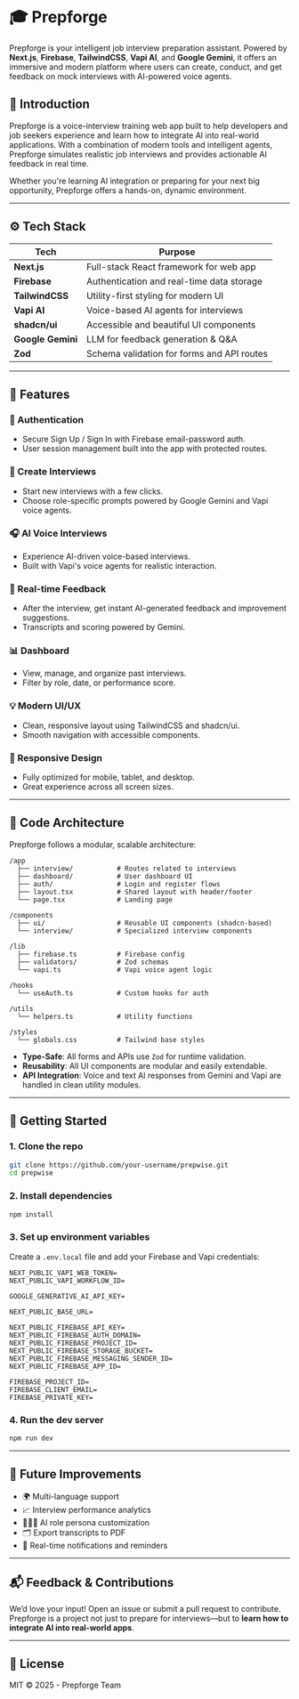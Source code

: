 # 🎓 Prepforge

Prepforge is your intelligent job interview preparation assistant. Powered by **Next.js**, **Firebase**, **TailwindCSS**, **Vapi AI**, and **Google Gemini**, it offers an immersive and modern platform where users can create, conduct, and get feedback on mock interviews with AI-powered voice agents.

## 🤖 Introduction

Prepforge is a voice-interview training web app built to help developers and job seekers experience and learn how to integrate AI into real-world applications. With a combination of modern tools and intelligent agents, Prepforge simulates realistic job interviews and provides actionable AI feedback in real time.

Whether you're learning AI integration or preparing for your next big opportunity, Prepforge offers a hands-on, dynamic environment.

---

## ⚙️ Tech Stack

| Tech         | Purpose                                      |
|--------------|----------------------------------------------|
| **Next.js**  | Full-stack React framework for web app       |
| **Firebase** | Authentication and real-time data storage    |
| **TailwindCSS** | Utility-first styling for modern UI       |
| **Vapi AI**  | Voice-based AI agents for interviews         |
| **shadcn/ui**| Accessible and beautiful UI components       |
| **Google Gemini** | LLM for feedback generation & Q&A       |
| **Zod**      | Schema validation for forms and API routes   |

---

## 🔋 Features

### 🔐 Authentication
- Secure Sign Up / Sign In with Firebase email-password auth.
- User session management built into the app with protected routes.

### 🧠 Create Interviews
- Start new interviews with a few clicks.
- Choose role-specific prompts powered by Google Gemini and Vapi voice agents.

### 🎧 AI Voice Interviews
- Experience AI-driven voice-based interviews.
- Built with Vapi's voice agents for realistic interaction.

### 📝 Real-time Feedback
- After the interview, get instant AI-generated feedback and improvement suggestions.
- Transcripts and scoring powered by Gemini.

### 📊 Dashboard
- View, manage, and organize past interviews.
- Filter by role, date, or performance score.

### 💡 Modern UI/UX
- Clean, responsive layout using TailwindCSS and shadcn/ui.
- Smooth navigation with accessible components.

### 📱 Responsive Design
- Fully optimized for mobile, tablet, and desktop.
- Great experience across all screen sizes.

---

## 🧱 Code Architecture

Prepforge follows a modular, scalable architecture:

```
/app
  ├── interview/           # Routes related to interviews
  ├── dashboard/           # User dashboard UI
  ├── auth/                # Login and register flows
  ├── layout.tsx           # Shared layout with header/footer
  └── page.tsx             # Landing page

/components
  ├── ui/                  # Reusable UI components (shadcn-based)
  └── interview/           # Specialized interview components

/lib
  ├── firebase.ts          # Firebase config
  ├── validators/          # Zod schemas
  └── vapi.ts              # Vapi voice agent logic

/hooks
  └── useAuth.ts           # Custom hooks for auth

/utils
  └── helpers.ts           # Utility functions

/styles
  └── globals.css          # Tailwind base styles
```

- **Type-Safe**: All forms and APIs use `Zod` for runtime validation.
- **Reusability**: All UI components are modular and easily extendable.
- **API Integration**: Voice and text AI responses from Gemini and Vapi are handled in clean utility modules.

---

## 🚀 Getting Started

### 1. Clone the repo

```bash
git clone https://github.com/your-username/prepwise.git
cd prepwise
```

### 2. Install dependencies

```bash
npm install
```

### 3. Set up environment variables

Create a `.env.local` file and add your Firebase and Vapi credentials:

```env
NEXT_PUBLIC_VAPI_WEB_TOKEN=
NEXT_PUBLIC_VAPI_WORKFLOW_ID=

GOOGLE_GENERATIVE_AI_API_KEY=

NEXT_PUBLIC_BASE_URL=

NEXT_PUBLIC_FIREBASE_API_KEY=
NEXT_PUBLIC_FIREBASE_AUTH_DOMAIN=
NEXT_PUBLIC_FIREBASE_PROJECT_ID=
NEXT_PUBLIC_FIREBASE_STORAGE_BUCKET=
NEXT_PUBLIC_FIREBASE_MESSAGING_SENDER_ID=
NEXT_PUBLIC_FIREBASE_APP_ID=

FIREBASE_PROJECT_ID=
FIREBASE_CLIENT_EMAIL=
FIREBASE_PRIVATE_KEY=
```

### 4. Run the dev server

```bash
npm run dev
```

---

## 🧪 Future Improvements

- 🌍 Multi-language support
- 📈 Interview performance analytics
- 🧑🏽‍💼 AI role persona customization
- 🗂 Export transcripts to PDF
- 🔔 Real-time notifications and reminders

---

## 📬 Feedback & Contributions

We’d love your input! Open an issue or submit a pull request to contribute. Prepforge is a project not just to prepare for interviews—but to **learn how to integrate AI into real-world apps**.

---

## 📄 License

MIT © 2025 - Prepforge Team

